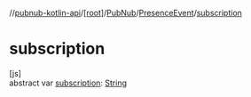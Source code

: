 //[pubnub-kotlin-api](../../../../index.md)/[[root]](../../index.md)/[PubNub](../index.md)/[PresenceEvent](index.md)/[subscription](subscription.md)

# subscription

[js]\
abstract var [subscription](subscription.md): [String](https://kotlinlang.org/api/core/kotlin-stdlib/kotlin/-string/index.html)
